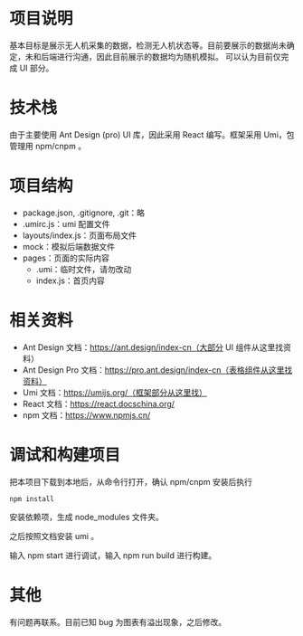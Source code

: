 # 项目说明

基本目标是展示无人机采集的数据，检测无人机状态等。目前要展示的数据尚未确定，未和后端进行沟通，因此目前展示的数据均为随机模拟。
可以认为目前仅完成 UI 部分。

# 技术栈

由于主要使用 Ant Design (pro) UI 库，因此采用 React 编写。框架采用 Umi，包管理用 npm/cnpm 。

# 项目结构

- package.json, .gitignore, .git：略
- .umirc.js：umi 配置文件
- layouts/index.js：页面布局文件
- mock：模拟后端数据文件
- pages：页面的实际内容
    - .umi：临时文件，请勿改动
    - index.js：首页内容

# 相关资料

- Ant Design 文档：https://ant.design/index-cn（大部分 UI 组件从这里找资料）
- Ant Design Pro 文档：https://pro.ant.design/index-cn（表格组件从这里找资料）
- Umi 文档：https://umijs.org/（框架部分从这里找）
- React 文档：https://react.docschina.org/
- npm 文档：https://www.npmjs.cn/

# 调试和构建项目

把本项目下载到本地后，从命令行打开，确认 npm/cnpm 安装后执行 

```
npm install
```

安装依赖项，生成 node_modules 文件夹。

之后按照文档安装 umi 。

输入 npm start 进行调试，输入 npm run build 进行构建。

# 其他

有问题再联系。目前已知 bug 为图表有溢出现象，之后修改。